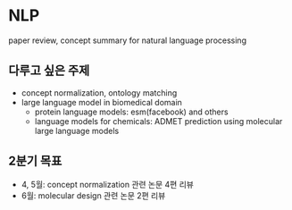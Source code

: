 # NLP
paper review, concept summary for natural language processing 
## 다루고 싶은 주제
- concept normalization, ontology matching
- large language model in biomedical domain 
  - protein language models: esm(facebook) and others 
  - language models for chemicals: ADMET prediction using molecular large language models
## 2분기 목표
- 4, 5월: concept normalization 관련 논문 4편 리뷰
- 6월: molecular design 관련 논문 2편 리뷰

